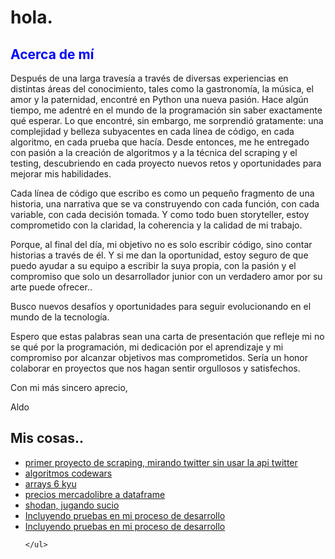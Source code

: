 <!DOCTYPE html>
<html>
<body>
	<h1>hola.</h1>
	<h2 style="color: blue">Acerca de mí</h2>
<p>Después de una larga travesía a través de diversas experiencias en distintas áreas del conocimiento, tales como la gastronomía, la música, el amor y la paternidad, encontré en Python una nueva pasión. Hace algún tiempo, me adentré en el mundo de la programación sin saber exactamente qué esperar. Lo que encontré, sin embargo, me sorprendió gratamente: una complejidad y belleza subyacentes en cada línea de código, en cada algoritmo, en cada prueba que hacía. Desde entonces, me he entregado con pasión a la creación de algoritmos y a la técnica del scraping y el testing, descubriendo en cada proyecto nuevos retos y oportunidades para mejorar mis habilidades.</p>
	
<p>Cada línea de código que escribo es como un pequeño fragmento de una historia, una narrativa que se va construyendo con cada función, con cada variable, con cada decisión tomada. Y como todo buen storyteller, estoy comprometido con la claridad, la coherencia y la calidad de mi trabajo.</p>

	
<p>Porque, al final del día, mi objetivo no es solo escribir código, sino contar historias a través de él. Y si me dan la oportunidad, estoy seguro de que puedo ayudar a su equipo a escribir la suya propia, con la pasión y el compromiso que solo un desarrollador junior con un verdadero amor por su arte puede ofrecer..</p>
	
<p>Busco nuevos desafíos y oportunidades para seguir evolucionando en el mundo de la tecnología.</p>

<p>Espero que estas palabras sean una carta de presentación que refleje mi no se qué por la programación, mi dedicación por el aprendizaje y mi compromiso por alcanzar objetivos mas comprometidos. Sería un honor colaborar en proyectos que nos hagan sentir orgullosos y satisfechos.</p>

<p>Con mi más sincero aprecio,</p>
<p>Aldo</p>
	<h2>Mis cosas..</h2>
	<ul>
		<li><a href="https://github.com/xaldoxxx/BlockDeNotas/blob/main/snscrape.ipynb">primer proyecto de scraping, mirando twitter sin usar la api twitter</a></li>
		<li><a href="https://github.com/xaldoxxx/BlockDeNotas/blob/main/codewars.ipynb">algoritmos codewars</a></li>
		<li><a href="https://github.com/xaldoxxx/BlockDeNotas/blob/main/arrays6kyu.ipynb">arrays 6 kyu</a></li>
		<li><a href="https://github.com/xaldoxxx/BlockDeNotas/blob/main/mlibre_csv.ipynb">precios mercadolibre a dataframe</a></li>
		<li><a href="https://github.com/xaldoxxx/BlockDeNotas/blob/main/shodanColab.ipynb">shodan, jugando sucio</a></li>
		<li><a href="#">Incluyendo pruebas en mi proceso de desarrollo</a></li>
		<li><a href="#">Incluyendo pruebas en mi proceso de desarrollo</a></li>
		
	</ul>
</body>
</html>
